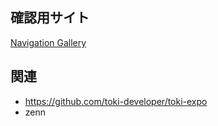 ## 確認用サイト

[Navigation Gallery](https://toki-dev.vercel.app/tools/expo-navigation-gallery)

## 関連

- https://github.com/toki-developer/toki-expo
- zenn
